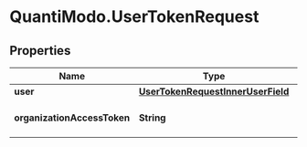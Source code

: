 # QuantiModo.UserTokenRequest

## Properties
Name | Type | Description | Notes
------------ | ------------- | ------------- | -------------
**user** | [**UserTokenRequestInnerUserField**](UserTokenRequestInnerUserField.md) |  | [optional] 
**organizationAccessToken** | **String** | Organization Access token | 


